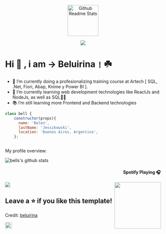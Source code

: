 <p align="center">
 <a src='https://git.io/typing-svg'><img width="100px" src='https://github.com/beluirina/read-me-template/blob/main/android-chrome-192x192.png' align="center" alt="Github Readme Stats" /></a>
</p>

<p align="center">
  <a href="https://github.com/DenverCoder1/readme-typing-svg"><img src="https://readme-typing-svg.herokuapp.com?color=43CF06&lines=Full+Stack+Web+Developer"></a>

</p>

# Hi :handshake: , i am → Beluirina﹗☘️

- 🔭 I’m currently doing a profesionalizing training course at Artech [ SQL, .Net, Fiori, Abap, Knime y Power BI ].
- 🌱 I’m currently learning web development technologies like ReactJs and NodeJs, as well as SQL👨‍💻
- 📚 I’m still learning more Frontend and Backend technologies

```javascript
class bell {
    constructor(props){
      name: 'Belen',
      lastName: 'Jessikowski',
      location: 'Buenos Aires, Argentina',
    };
    
 ```
<div><p>My profile overview: </p></div>
                                                            
![bells's github stats](https://github-readme-stats.vercel.app/api?username=beluirina&show_icons=true&title_color=19f9d899&icon_color=19f9d899&text_color=FF75B5&bg_color=31353a)

  <h4 align="right">Spotify Playing 🎧</h4>
  <img align='right' width='150' src="https://media0.giphy.com/media/KcoMe9cbi9LBUyLQfC/giphy.gif?cid=ecf05e470by6q5c51n7mlsgad2lmi5qa0xf483qf1x7ymgzn&rid=giphy.gif&ct=s">
<!-- link whatever song youd like to img -->

<img align='center'   src='https://64.media.tumblr.com/49e2f00fd86bde11f998d9e6075487e0/0bfeac6e8ec42f4c-36/s1280x1920/475f3a99a88d2d96458371c71b14f4d4c479521c.jpg'>

Leave a ⭐️ if you like this template!
----
Credit: [beluirina](https://github.com/beluirina)

<a href="https://www.linkedin.com/in/belen-jessikowski/">
  <img align="left" alt="bell's LinkdeIN" width="22px" src="https://cdn.jsdelivr.net/npm/simple-icons@v3/icons/linkedin.svg" />
</a>
